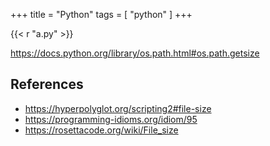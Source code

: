 +++
title = "Python"
tags = [ "python" ]
+++

{{< r "a.py" >}}

<https://docs.python.org/library/os.path.html#os.path.getsize>

## References

- <https://hyperpolyglot.org/scripting2#file-size>
- <https://programming-idioms.org/idiom/95>
- <https://rosettacode.org/wiki/File_size>
